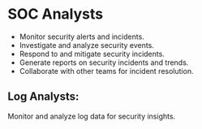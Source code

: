 # SOC Analysts

* Monitor security alerts and incidents.
* Investigate and analyze security events.
* Respond to and mitigate security incidents.
* Generate reports on security incidents and trends.
* Collaborate with other teams for incident resolution.

## Log Analysts:

Monitor and analyze log data for security insights.
